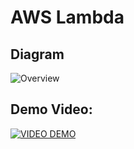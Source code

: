 # AWS Lambda

## Diagram

![Overview](https://camo.githubusercontent.com/bb29cd924f9eb66730bbf7b0ed069a6ae03d2f1a/68747470733a2f2f757365722d696d616765732e67697468756275736572636f6e74656e742e636f6d2f35383739322f35353335343438332d62616537616638302d353437612d313165392d393930392d6135363231323531303635622e706e67)

## Demo Video:

[![VIDEO DEMO](https://img.youtube.com/vi/zHNZhHGK-1M/0.jpg)](https://www.youtube.com/watch?v=zHNZhHGK-1M)
